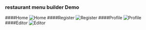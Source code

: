 ### restaurant menu builder Demo

####Home
![Home](../screenshot/Home.png)
####Register
![Register](../screenshot/Register.png)
####Profile
![Profile](../screenshot/Profile.png)
####Editor
![Editor](../screenshot/Editor.png)